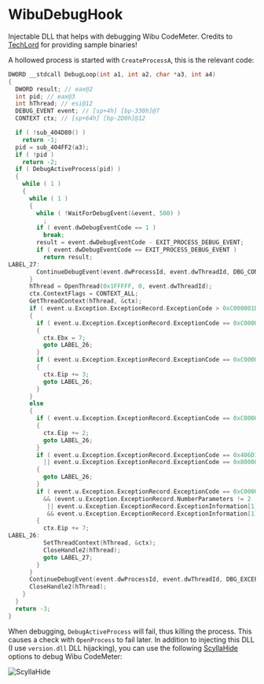 # WibuDebugHook

Injectable DLL that helps with debugging Wibu CodeMeter. Credits to [TechLord](https://github.com/TechLord-Forever) for providing sample binaries!

A hollowed process is started with `CreateProcessA`, this is the relevant code:

```c++
DWORD __stdcall DebugLoop(int a1, int a2, char *a3, int a4)
{
  DWORD result; // eax@2
  int pid; // eax@3
  int hThread; // esi@12
  DEBUG_EVENT event; // [sp+4h] [bp-330h]@7
  CONTEXT ctx; // [sp+64h] [bp-2D0h]@12

  if ( !sub_404D80() )
    return -1;
  pid = sub_404FF2(a3);
  if ( !pid )
    return -2;
  if ( DebugActiveProcess(pid) )
  {
    while ( 1 )
    {
      while ( 1 )
      {
        while ( !WaitForDebugEvent(&event, 500) )
          ;
        if ( event.dwDebugEventCode == 1 )
          break;
        result = event.dwDebugEventCode - EXIT_PROCESS_DEBUG_EVENT;
        if ( event.dwDebugEventCode == EXIT_PROCESS_DEBUG_EVENT )
          return result;
LABEL_27:
        ContinueDebugEvent(event.dwProcessId, event.dwThreadId, DBG_CONTINUE);
      }
      hThread = OpenThread(0x1FFFFF, 0, event.dwThreadId);
      ctx.ContextFlags = CONTEXT_ALL;
      GetThreadContext(hThread, &ctx);
      if ( event.u.Exception.ExceptionRecord.ExceptionCode > 0xC000001D )
      {
        if ( event.u.Exception.ExceptionRecord.ExceptionCode == 0xC0000094 )
        {
          ctx.Ebx = 7;
          goto LABEL_26;
        }
        if ( event.u.Exception.ExceptionRecord.ExceptionCode == 0xC0000096 )
        {
          ctx.Eip += 3;
          goto LABEL_26;
        }
      }
      else
      {
        if ( event.u.Exception.ExceptionRecord.ExceptionCode == 0xC000001D )
        {
          ctx.Eip += 2;
          goto LABEL_26;
        }
        if ( event.u.Exception.ExceptionRecord.ExceptionCode == 0x406D1388
          || event.u.Exception.ExceptionRecord.ExceptionCode == 0x80000003 )
        {
          goto LABEL_26;
        }
        if ( event.u.Exception.ExceptionRecord.ExceptionCode == 0xC0000005
          && (event.u.Exception.ExceptionRecord.NumberParameters != 2
           || event.u.Exception.ExceptionRecord.ExceptionInformation[1] >= 2
           && event.u.Exception.ExceptionRecord.ExceptionInformation[1] <= 6) )
        {
          ctx.Eip += 7;
LABEL_26:
          SetThreadContext(hThread, &ctx);
          CloseHandle2(hThread);
          goto LABEL_27;
        }
      }
      ContinueDebugEvent(event.dwProcessId, event.dwThreadId, DBG_EXCEPTION_NOT_HANDLED);
      CloseHandle2(hThread);
    }
  }
  return -3;
}
```

When debugging, `DebugActiveProcess` will fail, thus killing the process. This causes a check with `OpenProcess` to fail later. In addition to injecting this DLL (I use `version.dll` DLL hijacking), you can use the following [ScyllaHide](https://github.com/x64dbg/ScyllaHide) options to debug Wibu CodeMeter:

![ScyllaHide](https://i.imgur.com/EevkEor.png)
